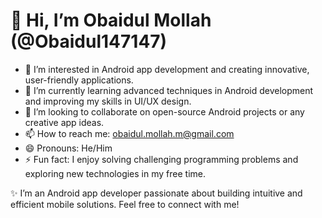 # 👋 Hi, I’m Obaidul Mollah (@Obaidul147147)  
- 👀 I’m interested in Android app development and creating innovative, user-friendly applications.  
- 🌱 I’m currently learning advanced techniques in Android development and improving my skills in UI/UX design.  
- 💞️ I’m looking to collaborate on open-source Android projects or any creative app ideas.  
- 📫 How to reach me: obaidul.mollah.m@gmail.com  
- 😄 Pronouns: He/Him  
- ⚡ Fun fact: I enjoy solving challenging programming problems and exploring new technologies in my free time.  

✨ I’m an Android app developer passionate about building intuitive and efficient mobile solutions. Feel free to connect with me!  
